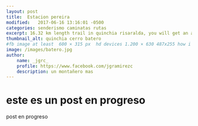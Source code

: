 ```yaml
---
layout: post
title:  Estacion pereira
modified:   2017-06-16 13:16:01 -0500
categories: senderismo caminatas rutas 
excerpt: 16.32 km length trail in quinchia risaralda, you will get an amazing view of quinchia and some small towns
thumbnail_alt: quinchia cerro batero
#fb image at least  600 × 315 px  hd devices 1.200 × 630 487x255 how i see it
image: /images/batero.jpg
author:
    name: _jgrc_
    profile: https://www.facebook.com/jgramirezc
    description: un montañero mas
---
```


# este es un post en progreso

post en progreso